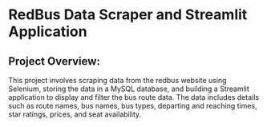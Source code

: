 # RedBus Data Scraper and Streamlit Application
## Project Overview: 
This project involves scraping data from the redbus website using Selenium, storing the data in a MySQL database, and building a Streamlit application to display and filter the bus route data. The data includes details such as route names, bus names, bus types, departing and reaching times, star ratings, prices, and seat availability.
